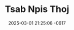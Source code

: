 ---
layout: cast
date: 2025-03-01 21:25:08 -0617
categories: actor

# Site Attributes
title: "Tsab Npis Thoj"
permalink: "/cast/Tsab_Npis_Thoj"

# Actor/Actress Attributes
thumbnail: "/cast/Tsab Npis Thoj.jpeg"
---